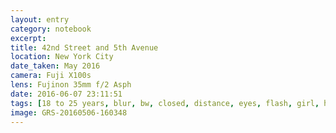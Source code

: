 ```yaml
--- 
layout: entry
category: notebook
excerpt:
title: 42nd Street and 5th Avenue
location: New York City
date_taken: May 2016
camera: Fuji X100s
lens: Fujinon 35mm f/2 Asph
date: 2016-06-07 23:11:51
tags: [18 to 25 years, blur, bw, closed, distance, eyes, flash, girl, hair, street, stress]
image: GRS-20160506-160348
---
```

